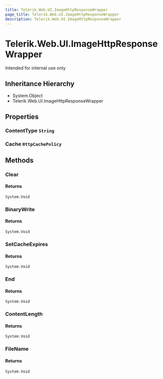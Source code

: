 ```yaml
---
title: Telerik.Web.UI.ImageHttpResponseWrapper
page_title: Telerik.Web.UI.ImageHttpResponseWrapper
description: Telerik.Web.UI.ImageHttpResponseWrapper
---
```


# Telerik.Web.UI.ImageHttpResponseWrapper

Intended for internal use only

## Inheritance Hierarchy

* System.Object
* Telerik.Web.UI.ImageHttpResponseWrapper

## Properties

###  ContentType `String`

###  Cache `HttpCachePolicy`

## Methods

###  Clear

#### Returns

`System.Void` 

###  BinaryWrite

#### Returns

`System.Void` 

###  SetCacheExpires

#### Returns

`System.Void` 

###  End

#### Returns

`System.Void` 

###  ContentLength

#### Returns

`System.Void` 

###  FileName

#### Returns

`System.Void` 

